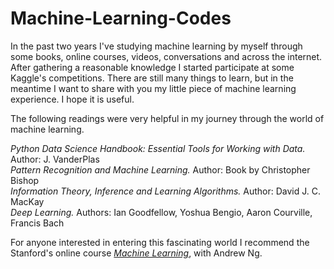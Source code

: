 # Machine-Learning-Codes

In the past two years I've studying machine learning by myself through some books, online courses, videos, conversations and across the internet. After gathering a reasonable knowledge I started participate at some Kaggle's competitions. There are still many things to learn, but in the meantime I want to share with you my little piece of machine learning experience. I hope it is useful.

The following readings were very helpful in my journey through the world of machine learning.

*Python Data Science Handbook: Essential Tools for Working with Data.* Author: J. VanderPlas<br />
*Pattern Recognition and Machine Learning.* Author: Book by Christopher Bishop<br />
*Information Theory, Inference and Learning Algorithms.* Author: David J. C. MacKay<br />
*Deep Learning.* Authors: Ian Goodfellow, Yoshua Bengio, Aaron Courville, Francis Bach<br />

For anyone interested in entering this fascinating world I recommend the Stanford's online course [*Machine Learning*](https://www.coursera.org/learn/machine-learning), with Andrew Ng. 
